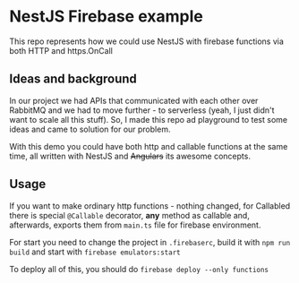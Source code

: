 # NestJS Firebase example

This repo represents how we could use NestJS with firebase functions via both HTTP and https.OnCall


## Ideas and background

In our project we had APIs that communicated with each other over RabbitMQ and we had to move further - to serverless (yeah, I just didn't want to scale all this stuff). So, I made this repo ad playground to test some ideas and came to solution for our problem. 

With this demo you could have both http and callable functions at the same time, all written with NestJS and ~~Angulars~~ its awesome concepts.


## Usage

If you want to make ordinary http functions - nothing changed, for Callabled there is special `@Callable` decorator, **any** method as callable and, afterwards, exports them from `main.ts` file for firebase environment.

For start you need to change the project in `.firebaserc`, build it with `npm run build` and start with `firebase emulators:start`

To deploy all of this, you should do `firebase deploy --only functions`


